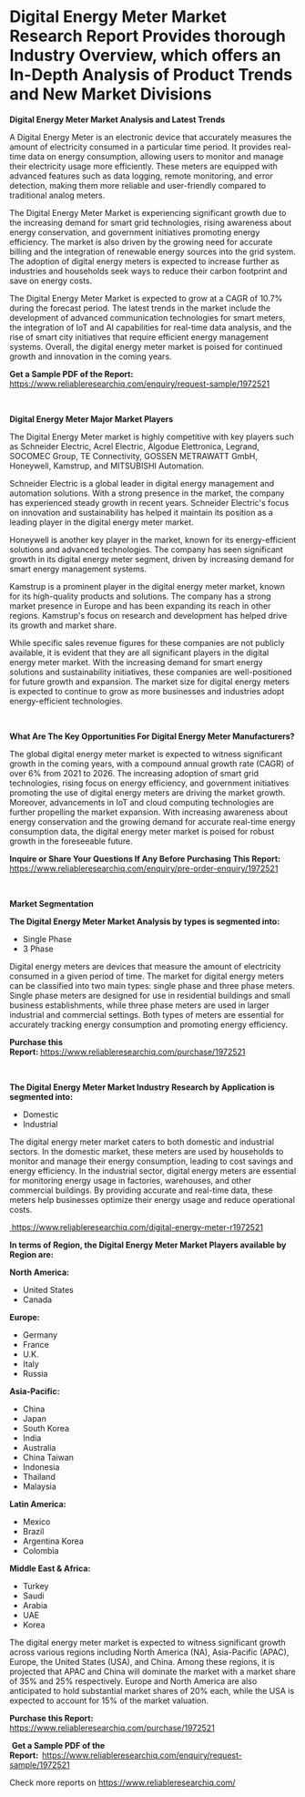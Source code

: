 <p><h1>Digital Energy Meter Market Research Report Provides thorough Industry Overview, which offers an In-Depth Analysis of Product Trends and New Market Divisions</h1></p><p><strong>Digital Energy Meter Market Analysis and Latest Trends</strong></p>
<p><p>A Digital Energy Meter is an electronic device that accurately measures the amount of electricity consumed in a particular time period. It provides real-time data on energy consumption, allowing users to monitor and manage their electricity usage more efficiently. These meters are equipped with advanced features such as data logging, remote monitoring, and error detection, making them more reliable and user-friendly compared to traditional analog meters.</p><p>The Digital Energy Meter Market is experiencing significant growth due to the increasing demand for smart grid technologies, rising awareness about energy conservation, and government initiatives promoting energy efficiency. The market is also driven by the growing need for accurate billing and the integration of renewable energy sources into the grid system. The adoption of digital energy meters is expected to increase further as industries and households seek ways to reduce their carbon footprint and save on energy costs.</p><p>The Digital Energy Meter Market is expected to grow at a CAGR of 10.7% during the forecast period. The latest trends in the market include the development of advanced communication technologies for smart meters, the integration of IoT and AI capabilities for real-time data analysis, and the rise of smart city initiatives that require efficient energy management systems. Overall, the digital energy meter market is poised for continued growth and innovation in the coming years.</p></p>
<p><strong>Get a Sample PDF of the Report:&nbsp;</strong> <a href="https://www.reliableresearchiq.com/enquiry/request-sample/1972521">https://www.reliableresearchiq.com/enquiry/request-sample/1972521</a></p>
<p>&nbsp;</p>
<p><strong>Digital Energy Meter Major Market Players</strong></p>
<p><p>The Digital Energy Meter market is highly competitive with key players such as Schneider Electric, Acrel Electric, Algodue Elettronica, Legrand, SOCOMEC Group, TE Connectivity, GOSSEN METRAWATT GmbH, Honeywell, Kamstrup, and MITSUBISHI Automation. </p><p>Schneider Electric is a global leader in digital energy management and automation solutions. With a strong presence in the market, the company has experienced steady growth in recent years. Schneider Electric's focus on innovation and sustainability has helped it maintain its position as a leading player in the digital energy meter market.</p><p>Honeywell is another key player in the market, known for its energy-efficient solutions and advanced technologies. The company has seen significant growth in its digital energy meter segment, driven by increasing demand for smart energy management systems.</p><p>Kamstrup is a prominent player in the digital energy meter market, known for its high-quality products and solutions. The company has a strong market presence in Europe and has been expanding its reach in other regions. Kamstrup's focus on research and development has helped drive its growth and market share.</p><p>While specific sales revenue figures for these companies are not publicly available, it is evident that they are all significant players in the digital energy meter market. With the increasing demand for smart energy solutions and sustainability initiatives, these companies are well-positioned for future growth and expansion. The market size for digital energy meters is expected to continue to grow as more businesses and industries adopt energy-efficient technologies.</p></p>
<p>&nbsp;</p>
<p><strong>What Are The Key Opportunities For Digital Energy Meter Manufacturers?</strong></p>
<p><p>The global digital energy meter market is expected to witness significant growth in the coming years, with a compound annual growth rate (CAGR) of over 6% from 2021 to 2026. The increasing adoption of smart grid technologies, rising focus on energy efficiency, and government initiatives promoting the use of digital energy meters are driving the market growth. Moreover, advancements in IoT and cloud computing technologies are further propelling the market expansion. With increasing awareness about energy conservation and the growing demand for accurate real-time energy consumption data, the digital energy meter market is poised for robust growth in the foreseeable future.</p></p>
<p><strong>Inquire or Share Your Questions If Any Before Purchasing This Report:</strong> <a href="https://www.reliableresearchiq.com/enquiry/pre-order-enquiry/1972521">https://www.reliableresearchiq.com/enquiry/pre-order-enquiry/1972521</a></p>
<p>&nbsp;</p>
<p><strong>Market Segmentation</strong></p>
<p><strong>The Digital Energy Meter Market Analysis by types is segmented into:</strong></p>
<p><ul><li>Single Phase</li><li>3 Phase</li></ul></p>
<p><p>Digital energy meters are devices that measure the amount of electricity consumed in a given period of time. The market for digital energy meters can be classified into two main types: single phase and three phase meters. Single phase meters are designed for use in residential buildings and small business establishments, while three phase meters are used in larger industrial and commercial settings. Both types of meters are essential for accurately tracking energy consumption and promoting energy efficiency.</p></p>
<p><strong>Purchase this Report:&nbsp;</strong><a href="https://www.reliableresearchiq.com/purchase/1972521">https://www.reliableresearchiq.com/purchase/1972521</a></p>
<p>&nbsp;</p>
<p><strong>The Digital Energy Meter Market Industry Research by Application is segmented into:</strong></p>
<p><ul><li>Domestic</li><li>Industrial</li></ul></p>
<p><p>The digital energy meter market caters to both domestic and industrial sectors. In the domestic market, these meters are used by households to monitor and manage their energy consumption, leading to cost savings and energy efficiency. In the industrial sector, digital energy meters are essential for monitoring energy usage in factories, warehouses, and other commercial buildings. By providing accurate and real-time data, these meters help businesses optimize their energy usage and reduce operational costs.</p></p>
<p><a href="https://www.reliableresearchiq.com/digital-energy-meter-r1972521">&nbsp;https://www.reliableresearchiq.com/digital-energy-meter-r1972521</a></p>
<p><strong>In terms of Region, the Digital Energy Meter Market Players available by Region are:</strong></p>
<p>
    <p> <strong> North America: </strong>
        <ul>
            <li>United States</li>
            <li>Canada</li>
        </ul>
        </p> 
    <p> <strong> Europe: </strong>
        <ul>
            <li>Germany</li>
            <li>France</li>
            <li>U.K.</li>
            <li>Italy</li>
            <li>Russia</li>
        </ul>
        </p> 
    <p> <strong> Asia-Pacific: </strong>
        <ul>
            <li>China</li>
            <li>Japan</li>
            <li>South Korea</li>
            <li>India</li>
            <li>Australia</li>
            <li>China Taiwan</li>
            <li>Indonesia</li>
            <li>Thailand</li>
            <li>Malaysia</li>
        </ul>
        </p> 
    <p> <strong> Latin America: </strong>
        <ul>
            <li>Mexico</li>
            <li>Brazil</li>
            <li>Argentina Korea</li>
            <li>Colombia</li>
        </ul>
        </p> 
    <p> <strong> Middle East & Africa: </strong>
        <ul>
            <li>Turkey</li>
            <li>Saudi</li>
            <li>Arabia</li>
            <li>UAE</li>
            <li>Korea</li>
        </ul>
    </p>
    </p>
<p><p>The digital energy meter market is expected to witness significant growth across various regions including North America (NA), Asia-Pacific (APAC), Europe, the United States (USA), and China. Among these regions, it is projected that APAC and China will dominate the market with a market share of 35% and 25% respectively. Europe and North America are also anticipated to hold substantial market shares of 20% each, while the USA is expected to account for 15% of the market valuation.</p></p>
<p><strong>Purchase this Report: </strong><a href="https://www.reliableresearchiq.com/purchase/1972521">https://www.reliableresearchiq.com/purchase/1972521</a></p>
<p>&nbsp;<strong>Get a Sample PDF of the Report:&nbsp;&nbsp;</strong><a href="https://www.reliableresearchiq.com/enquiry/request-sample/1972521">https://www.reliableresearchiq.com/enquiry/request-sample/1972521</a></p>
<p><strong></strong></p>
<p>Check more reports on <a href="https://www.reliableresearchiq.com/">https://www.reliableresearchiq.com/</a></p>